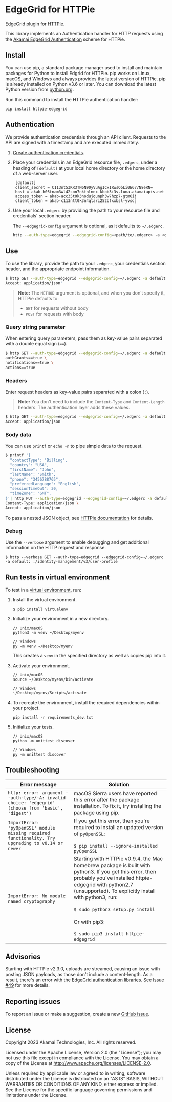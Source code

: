# EdgeGrid for HTTPie

EdgeGrid plugin for [HTTPie](https://github.com/jkbr/httpie).

This library implements an Authentication handler for HTTP requests using the [Akamai EdgeGrid Authentication](https://techdocs.akamai.com/developer/docs/authenticate-with-edgegrid) scheme for HTTPie.

## Install

You can use pip, a standard package manager used to install and maintain packages for Python to install Edgrid for HTTPie. pip works on Linux, macOS, and Windows and always provides the latest version of HTTPie. pip is already installed on Python v3.6 or later. You can download the latest Python version from [python.org](https://www.python.org/downloads/).

Run this command to install the HTTPie authentication handler:

```
pip install httpie-edgegrid
```

## Authentication

We provide authentication credentials through an API client. Requests to the API are signed with a timestamp and are executed immediately.

1. [Create authentication credentials](https://techdocs.akamai.com/developer/docs/set-up-authentication-credentials).
   
2. Place your credentials in an EdgeGrid resource file, `.edgerc`, under a heading of `[default]` at your local home directory or the home directory of a web-server user.
   
   ```
    [default]
    client_secret = C113nt53KR3TN6N90yVuAgICxIRwsObLi0E67/N8eRN=
    host = akab-h05tnam3wl42son7nktnlnnx-kbob3i3v.luna.akamaiapis.net
    access_token = akab-acc35t0k3nodujqunph3w7hzp7-gtm6ij
    client_token = akab-c113ntt0k3n4qtari252bfxxbsl-yvsdj
    ```

3. Use your local `.edgerc` by providing the path to your resource file and credentials' section header.
   
   The `--edgegrid-config` argument is optional, as it  defaults to `~/.edgerc`.

    ```bash
    http --auth-type=edgegrid --edgegrid-config=<path/to/.edgerc> -a <credentials_section_name>: :/<api_endpoint>
    ```

## Use

To use the library, provide the path to your `.edgerc`, your credentials section header, and the appropriate endpoint information.

```bash
$ http GET --auth-type=edgegrid --edgegrid-config=~/.edgerc -a default: :/identity-management/v3/user-profile \
Accept: application/json'
```
> **Note:** The `METHOD` argument is optional, and when you don’t specify it, HTTPie defaults to:
> 
> - `GET` for requests without body
> - `POST` for requests with body

### Query string parameter

When entering query parameters, pass them as key-value pairs separated with a double equal sign (`==`).

```bash
$ http GET --auth-type=edgegrid --edgegrid-config=~/.edgerc -a default: :/identity-management/v3/user-profile \
authGrants==true \
notifications==true \
actions==true
```

### Headers

Enter request headers as key-value pairs separated with a colon (`:`).

> **Note:** You don't need to include the `Content-Type` and `Content-Length` headers. The authentication layer adds these values.

```bash
$ http GET --auth-type=edgegrid --edgegrid-config=~/.edgerc -a default: :/identity-management/v3/user-profile \
Accept: application/json
```

### Body data

You can use `printf` or `echo -n` to pipe simple data to the request.

```bash
$ printf '{
  "contactType": "Billing",
  "country": "USA",
  "firstName": "John",
  "lastName": "Smith",
  "phone": "3456788765",
  "preferredLanguage": "English",
  "sessionTimeOut": 30,
  "timeZone": "GMT",
}'| http PUT --auth-type=edgegrid --edgegrid-config=~/.edgerc -a default: :/identity-management/v3/user-profile/basic-info \
Content-Type: application/json \
Accept: application/json
```

To pass a nested JSON object, see [HTTPie documentation](https://httpie.io/docs/cli/nested-json) for details.

### Debug

Use the `--verbose` argument to enable debugging and get additional information on the HTTP request and response.

```
$ http --verbose GET --auth-type=edgegrid --edgegrid-config=~/.edgerc -a default: :/identity-management/v3/user-profile
```

## Run tests in virtual environment

To test in a [virtual
environment](https://packaging.python.org/tutorials/installing-packages/#creating-virtual-environments),
run:

1. Install the virtual environment.
   
   ```
   $ pip install virtualenv
   ```

2. Initialize your environment in a new directory.
   
   ```
   // Unix/macOS
   python3 -m venv ~/Desktop/myenv

   // Windows
   py -m venv ~/Desktop/myenv
   ```
   
   This creates a `venv` in the specified directory as well as copies pip into it.

3. Activate your environment.
   
   ```
   // Unix/macOS
   source ~/Desktop/myenv/bin/activate

   // Windows
   ~/Desktop/myenv/Scripts/activate
   ```

4. To recreate the environment, install the required dependencies within your project.
   
   ```
   pip install -r requirements_dev.txt
   ```

5. Initialize your tests.
   
   ```
   // Unix/macOS
   python -m unittest discover

   // Windows
   py -m unittest discover
   ```

## Troubleshooting

| Error message | Solution |
| ------- | -------|
| `http: error: argument --auth-type/-A: invalid choice: 'edgegrid' (choose from 'basic', 'digest')` | macOS Sierra users have reported this error after the package installation. To fix it, try installing the package using pip. |
| `ImportError: 'pyOpenSSL' module missing required functionality. Try upgrading to v0.14 or newer` | If you get this error, then you're required to install an updated version of `pyOpenSSL`: <br /> <br /> `$ pip install --ignore-installed pyOpenSSL`|
| `ImportError: No module named cryptography` | Starting with HTTPie v0.9.4, the Mac homebrew package is built with python3. If you get this error, then probably you've installed httpie-edgegrid with python2.7 (unsupported). To explicitly install with python3, run: <br /> <br /> `$ sudo python3 setup.py install` <br /> <br /> Or with pip3: <br /> <br /> `$ sudo pip3 install httpie-edgegrid` |

## Advisories

Starting with HTTPie v2.3.0, uploads are streamed, causing an issue with posting JSON payloads, as those don't include a content-length. As a result, there's an error with the [EdgeGrid authentication libraries](https://github.com/akamai/AkamaiOPEN-edgegrid-python). See [Issue #49](https://github.com/akamai/AkamaiOPEN-edgegrid-python/issues/49) for more details.

## Reporting issues

To report an issue or make a suggestion, create a new [GitHub issue](https://github.com/akamai/httpie-edgegrid/issues).

## License

Copyright 2023 Akamai Technologies, Inc. All rights reserved.

Licensed under the Apache License, Version 2.0 (the "License"); you may not use this file except in compliance with the License. You may obtain a copy of the License at http://www.apache.org/licenses/LICENSE-2.0.

Unless required by applicable law or agreed to in writing, software distributed under the License is distributed on an "AS IS" BASIS, WITHOUT WARRANTIES OR CONDITIONS OF ANY KIND, either express or implied. See the License for the specific language governing permissions and limitations under the License.